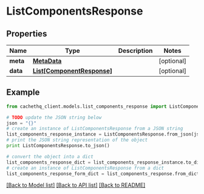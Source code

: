 # ListComponentsResponse


## Properties
Name | Type | Description | Notes
------------ | ------------- | ------------- | -------------
**meta** | [**MetaData**](MetaData.md) |  | [optional] 
**data** | [**List[ComponentResponse]**](ComponentResponse.md) |  | [optional] 

## Example

```python
from cachethq_client.models.list_components_response import ListComponentsResponse

# TODO update the JSON string below
json = "{}"
# create an instance of ListComponentsResponse from a JSON string
list_components_response_instance = ListComponentsResponse.from_json(json)
# print the JSON string representation of the object
print ListComponentsResponse.to_json()

# convert the object into a dict
list_components_response_dict = list_components_response_instance.to_dict()
# create an instance of ListComponentsResponse from a dict
list_components_response_form_dict = list_components_response.from_dict(list_components_response_dict)
```
[[Back to Model list]](../README.md#documentation-for-models) [[Back to API list]](../README.md#documentation-for-api-endpoints) [[Back to README]](../README.md)


